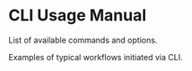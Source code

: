 # CLI Usage Manual

List of available commands and options.

Examples of typical workflows initiated via CLI.